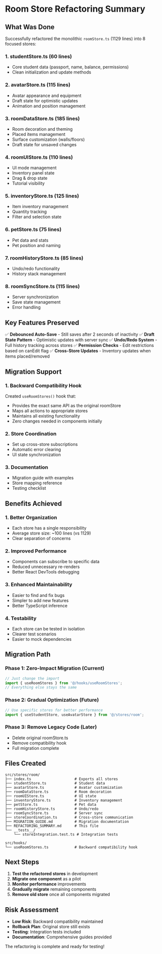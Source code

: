 # Room Store Refactoring Summary

## What Was Done

Successfully refactored the monolithic `roomStore.ts` (1129 lines) into 8 focused stores:

### 1. **studentStore.ts** (60 lines)
- Core student data (passport, name, balance, permissions)
- Clean initialization and update methods

### 2. **avatarStore.ts** (115 lines)
- Avatar appearance and equipment
- Draft state for optimistic updates
- Animation and position management

### 3. **roomDataStore.ts** (185 lines)
- Room decoration and theming
- Placed items management
- Surface customization (walls/floors)
- Draft state for unsaved changes

### 4. **roomUIStore.ts** (110 lines)
- UI mode management
- Inventory panel state
- Drag & drop state
- Tutorial visibility

### 5. **inventoryStore.ts** (125 lines)
- Item inventory management
- Quantity tracking
- Filter and selection state

### 6. **petStore.ts** (75 lines)
- Pet data and stats
- Pet position and naming

### 7. **roomHistoryStore.ts** (85 lines)
- Undo/redo functionality
- History stack management

### 8. **roomSyncStore.ts** (115 lines)
- Server synchronization
- Save state management
- Error handling

## Key Features Preserved

✅ **Debounced Auto-Save** - Still saves after 2 seconds of inactivity
✅ **Draft State Pattern** - Optimistic updates with server sync
✅ **Undo/Redo System** - Full history tracking across stores
✅ **Permission Checks** - Edit restrictions based on canEdit flag
✅ **Cross-Store Updates** - Inventory updates when items placed/removed

## Migration Support

### 1. **Backward Compatibility Hook**
Created `useRoomStores()` hook that:
- Provides the exact same API as the original roomStore
- Maps all actions to appropriate stores
- Maintains all existing functionality
- Zero changes needed in components initially

### 2. **Store Coordination**
- Set up cross-store subscriptions
- Automatic error clearing
- UI state synchronization

### 3. **Documentation**
- Migration guide with examples
- Store mapping reference
- Testing checklist

## Benefits Achieved

### 1. **Better Organization**
- Each store has a single responsibility
- Average store size: ~100 lines (vs 1129)
- Clear separation of concerns

### 2. **Improved Performance**
- Components can subscribe to specific data
- Reduced unnecessary re-renders
- Better React DevTools debugging

### 3. **Enhanced Maintainability**
- Easier to find and fix bugs
- Simpler to add new features
- Better TypeScript inference

### 4. **Testability**
- Each store can be tested in isolation
- Clearer test scenarios
- Easier to mock dependencies

## Migration Path

### Phase 1: Zero-Impact Migration (Current)
```typescript
// Just change the import
import { useRoomStores } from '@/hooks/useRoomStores';
// Everything else stays the same
```

### Phase 2: Gradual Optimization (Future)
```typescript
// Use specific stores for better performance
import { useStudentStore, useAvatarStore } from '@/stores/room';
```

### Phase 3: Remove Legacy Code (Later)
- Delete original roomStore.ts
- Remove compatibility hook
- Full migration complete

## Files Created

```
src/stores/room/
├── index.ts                    # Exports all stores
├── studentStore.ts             # Student data
├── avatarStore.ts              # Avatar customization
├── roomDataStore.ts            # Room decoration
├── roomUIStore.ts              # UI state
├── inventoryStore.ts           # Inventory management
├── petStore.ts                 # Pet data
├── roomHistoryStore.ts         # Undo/redo
├── roomSyncStore.ts            # Server sync
├── storeCoordination.ts        # Cross-store communication
├── MIGRATION_GUIDE.md          # Migration documentation
├── REFACTORING_SUMMARY.md      # This file
└── __tests__/
    └── storeIntegration.test.ts # Integration tests

src/hooks/
└── useRoomStores.ts            # Backward compatibility hook
```

## Next Steps

1. **Test the refactored stores** in development
2. **Migrate one component** as a pilot
3. **Monitor performance** improvements
4. **Gradually migrate** remaining components
5. **Remove old store** once all components migrated

## Risk Assessment

- **Low Risk**: Backward compatibility maintained
- **Rollback Plan**: Original store still exists
- **Testing**: Integration tests included
- **Documentation**: Comprehensive guides provided

The refactoring is complete and ready for testing!